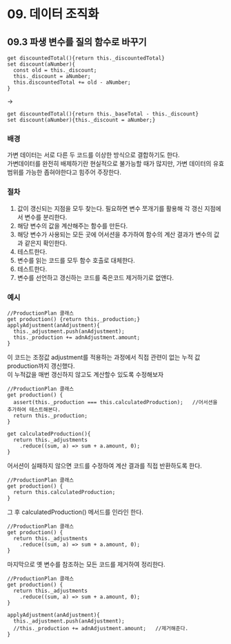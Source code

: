 # 09. 데이터 조직화
## 09.3 파생 변수를 질의 함수로 바꾸기
```JS
get discountedTotal(){return this._discountedTotal}
set discount(aNumber){
  const old = this._discount;
  this._discount = aNumber;
  this.discountedTotal += old - aNumber;
}
```
->
```JS
get discountedTotal(){return this._baseTotal - this._discount}
set discount(aNumber){this._discount = aNumber;}
```

### 배경
가변 데이터는 서로 다른 두 코드를 이상한 방식으로 결합하기도 한다.  
가변데이터를 완전히 배제하기란 현실적으로 불가능할 때가 많지만, 가변 데이터의 유효 범위를 가능한 좁혀야한다고 힘주어 주장한다.  


### 절차
1. 값이 갱신되는 지점을 모두 찾는다. 필요하면 변수 쪼개기를 활용해 각 갱신 지점에서 변수를 분리한다.
2. 해당 변수의 값을 계산해주는 함수를 만든다.
3. 해당 변수가 사용되는 모든 곳에 어서션을 추가하여 함수의 계산 결과가 변수의 값과 같은지 확인한다.
4. 테스트한다.
5. 변수를 읽는 코드를 모두 함수 호출로 대체한다.
6. 테스트한다.
7. 변수를 선언하고 갱신하는 코드를 죽은코드 제거하기로 없앤다.

### 예시
```JS
//ProductionPlan 클래스
get production() {return this._production;}
applyAdjustment(anAdjustment){
  this._adjustment.push(anAdjustment);
  this._production += adnAdjustment.amount;
}
```
이 코드는 조정값 adjustment를 적용하는 과정에서 직접 관련이 없는 누적 값 production까지 갱신했다.  
이 누적값을 매번 갱신하지 않고도 계산할수 있도록 수정해보자

```JS
//ProductionPlan 클래스
get production() {
  assert(this._production === this.calculatedProduction);   //어서션을 추가하여 테스트해본다.
  return this._production;
}

get calculatedProduction(){
  return this._adjustments
    .reduce((sum, a) => sum + a.amount, 0);
}
```
어서션이 실패하지 않으면 코드를 수정하여 계산 결과를 직접 반환하도록 한다.
```JS
//ProductionPlan 클래스
get production() {
  return this.calculatedProduction;
}
```
그 후 calculatedProduction() 메서드를 인라인 한다.
```JS
//ProductionPlan 클래스
get production() {
  return this._adjustments
    .reduce((sum, a) => sum + a.amount, 0);
}
```
마지막으로 옛 변수를 참조하는 모든 코드를 제거하여 정리한다.
```JS
//ProductionPlan 클래스
get production() {
  return this._adjustments
    .reduce((sum, a) => sum + a.amount, 0);
}

applyAdjustment(anAdjustment){
  this._adjustment.push(anAdjustment);
  //this._production += adnAdjustment.amount;   //제거해준다.
}
```






























